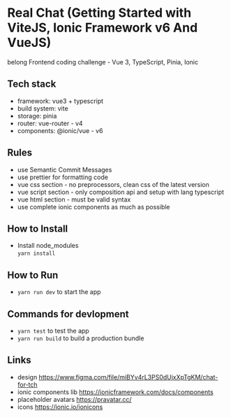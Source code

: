 # Real Chat (Getting Started with ViteJS, Ionic Framework v6 And VueJS)

belong Frontend coding challenge - Vue 3, TypeScript, Pinia, Ionic

## Tech stack

- framework: vue3 + typescript
- build system: vite
- storage: pinia
- router: vue-router - v4
- components: @ionic/vue - v6

## Rules

- use Semantic Commit Messages
- use prettier for formatting code
- vue css section - no preprocessors, clean css of the latest version
- vue script section - only composition api and setup with lang typescript
- vue html section - must be valid syntax
- use complete ionic components as much as possible

## How to Install
- Install node_modules \
  `yarn install`
  
## How to Run

- `yarn run dev` to start the app

## Commands for devlopment

- `yarn test` to test the app
- `yarn run build` to build a production bundle

## Links

- design https://www.figma.com/file/miBYv4rL3PS0dUjxXpTgKM/chat-for-tch
- ionic components lib https://ionicframework.com/docs/components
- placeholder avatars https://pravatar.cc/
- icons https://ionic.io/ionicons
